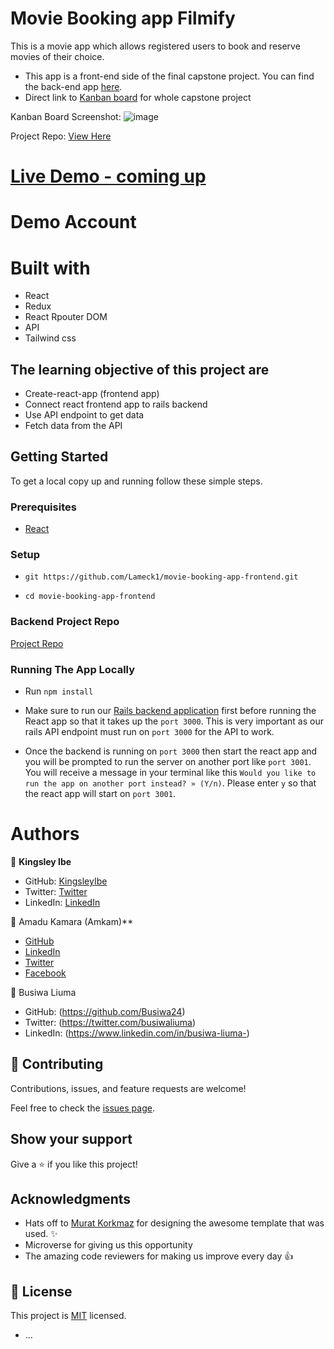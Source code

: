 # Movie Booking app Filmify
This is a movie app which allows registered users to book and reserve movies of their choice.
 
- This app is a front-end side of the final capstone project. You can find the back-end app [here](https://github.com/KingsleyIbe/movie-booking-app-backend).
- Direct link to [Kanban board](https://github.com/KingsleyIbe/movie-booking-app-frontend/projects/1) for whole capstone project
 
Kanban Board Screenshot:
![image](https://user-images.githubusercontent.com/43799727/165486364-22fbb1cb-349d-40eb-a184-49dddb39461d.png)
 
Project Repo:
[View Here](https://github.com/Lameck1/movie-booking-app-frontend)
 
# [Live Demo - coming up]()
 
# Demo Account
 
# Built with
 - React
 - Redux
 - React Rpouter DOM
 - API
 - Tailwind css
 
 
## The learning objective of this project are
 
- Create-react-app (frontend app)
- Connect react frontend app to rails backend
- Use API endpoint to get data
- Fetch data from the API
 
## Getting Started
 
To get a local copy up and running follow these simple steps.
 
### Prerequisites
 
- [React](https://reactjs.org/tutorial/tutorial.html#prerequisites)
 
### Setup
 
- ```git https://github.com/Lameck1/movie-booking-app-frontend.git```
 
- ```cd movie-booking-app-frontend```
 
### Backend Project Repo
[Project Repo](https://github.com/Lameck1/movie-booking-app-backend)
 
### Running The App Locally
 
- Run `npm install`
 
- Make sure to run our [Rails backend application](https://github.com/Lameck1/movie-booking-app-backend) first before running the React app so that it takes up the `port 3000`. This is very important as our rails API endpoint must run on `port 3000` for the API to work.
- Once the backend is running on `port 3000` then start the react app and you will be prompted to run the server on another port like `port 3001`. You will receive a message in your terminal like this `Would you like to run the app on another port instead? » (Y/n)`. Please enter `y` so that the react app will start on `port 3001`.
 
# Authors
 
👤 **Kingsley Ibe**
 
- GitHub: [KingsleyIbe](https://github.com/KingsleyIbe)
- Twitter: [Twitter](https://twitter.com/ibekingsley2)
- LinkedIn: [LinkedIn](https://www.linkedin.com/in/kingsley-ibe/)
 
 
 👤 Amadu Kamara (Amkam)**
 
- [GitHub](https://github.com/AmaduKamara)
- [LinkedIn](https://www.linkedin.com/in/amadu-kamara-3b60a25b)
- [Twitter](https://twitter.com/DevAmkam)
- [Facebook](https://www.facebook.com/amadus.kamara.7)
 
👤 Busiwa Liuma
 
- GitHub: (https://github.com/Busiwa24)
- Twitter: (https://twitter.com/busiwaliuma)
- LinkedIn: (https://www.linkedin.com/in/busiwa-liuma-)
 
 
## 🤝 Contributing
 
Contributions, issues, and feature requests are welcome!
 
Feel free to check the [issues page](https://github.com/KingsleyIbe/movie-booking-app-frontend/issues).
 
## Show your support
 
Give a ⭐️ if you like this project!
 
## Acknowledgments
 
- Hats off to [Murat Korkmaz](https://www.behance.net/muratk) for designing the awesome template that was used. ✨
- Microverse for giving us this opportunity
- The amazing code reviewers for making us improve every day 👍
 
## 📝 License
 
This project is [MIT](./LICENCE) licensed.
* ...
 
